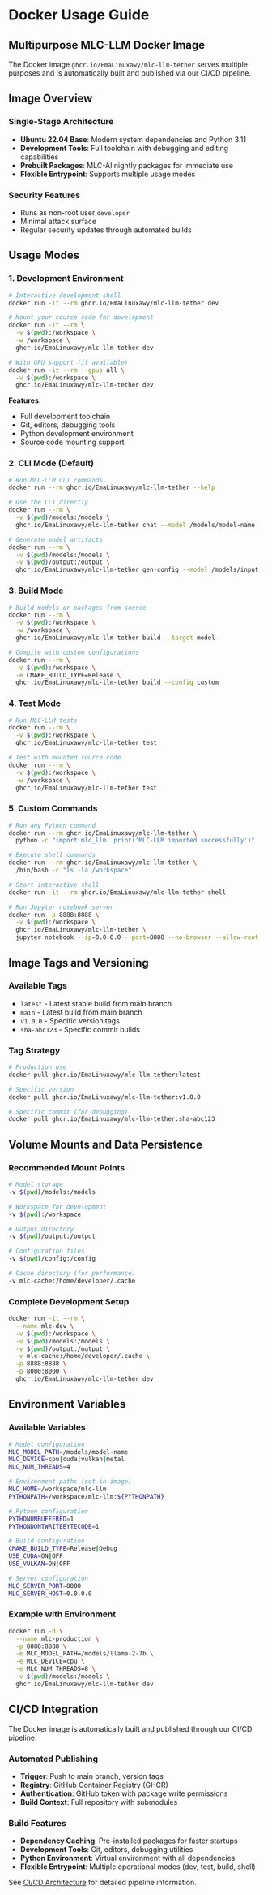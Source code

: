 # Docker Usage Guide

## Multipurpose MLC-LLM Docker Image

The Docker image `ghcr.io/EmaLinuxawy/mlc-llm-tether` serves multiple purposes and is automatically built and published via our CI/CD pipeline.

## Image Overview

### Single-Stage Architecture

- **Ubuntu 22.04 Base**: Modern system dependencies and Python 3.11
- **Development Tools**: Full toolchain with debugging and editing capabilities
- **Prebuilt Packages**: MLC-AI nightly packages for immediate use
- **Flexible Entrypoint**: Supports multiple usage modes

### Security Features

- Runs as non-root user `developer`
- Minimal attack surface
- Regular security updates through automated builds

## Usage Modes

### 1. Development Environment

```bash
# Interactive development shell
docker run -it --rm ghcr.io/EmaLinuxawy/mlc-llm-tether dev

# Mount your source code for development
docker run -it --rm \
  -v $(pwd):/workspace \
  -w /workspace \
  ghcr.io/EmaLinuxawy/mlc-llm-tether dev

# With GPU support (if available)
docker run -it --rm --gpus all \
  -v $(pwd):/workspace \
  ghcr.io/EmaLinuxawy/mlc-llm-tether dev
```

**Features:**

- Full development toolchain
- Git, editors, debugging tools
- Python development environment
- Source code mounting support

### 2. CLI Mode (Default)

```bash
# Run MLC-LLM CLI commands
docker run --rm ghcr.io/EmaLinuxawy/mlc-llm-tether --help

# Use the CLI directly
docker run --rm \
  -v $(pwd)/models:/models \
  ghcr.io/EmaLinuxawy/mlc-llm-tether chat --model /models/model-name

# Generate model artifacts
docker run --rm \
  -v $(pwd)/models:/models \
  -v $(pwd)/output:/output \
  ghcr.io/EmaLinuxawy/mlc-llm-tether gen-config --model /models/input --output /output
```

### 3. Build Mode

```bash
# Build models or packages from source
docker run --rm \
  -v $(pwd):/workspace \
  -w /workspace \
  ghcr.io/EmaLinuxawy/mlc-llm-tether build --target model

# Compile with custom configurations
docker run --rm \
  -v $(pwd):/workspace \
  -e CMAKE_BUILD_TYPE=Release \
  ghcr.io/EmaLinuxawy/mlc-llm-tether build --config custom
```

### 4. Test Mode

```bash
# Run MLC-LLM tests
docker run --rm \
  -v $(pwd):/workspace \
  ghcr.io/EmaLinuxawy/mlc-llm-tether test

# Test with mounted source code
docker run --rm \
  -v $(pwd):/workspace \
  -w /workspace \
  ghcr.io/EmaLinuxawy/mlc-llm-tether test
```

### 5. Custom Commands

```bash
# Run any Python command
docker run --rm ghcr.io/EmaLinuxawy/mlc-llm-tether \
  python -c "import mlc_llm; print('MLC-LLM imported successfully')"

# Execute shell commands
docker run --rm ghcr.io/EmaLinuxawy/mlc-llm-tether \
  /bin/bash -c "ls -la /workspace"

# Start interactive shell
docker run -it --rm ghcr.io/EmaLinuxawy/mlc-llm-tether shell

# Run Jupyter notebook server
docker run -p 8888:8888 \
  -v $(pwd):/workspace \
  ghcr.io/EmaLinuxawy/mlc-llm-tether \
  jupyter notebook --ip=0.0.0.0 --port=8888 --no-browser --allow-root
```

## Image Tags and Versioning

### Available Tags

- `latest` - Latest stable build from main branch
- `main` - Latest build from main branch
- `v1.0.0` - Specific version tags
- `sha-abc123` - Specific commit builds

### Tag Strategy

```bash
# Production use
docker pull ghcr.io/EmaLinuxawy/mlc-llm-tether:latest

# Specific version
docker pull ghcr.io/EmaLinuxawy/mlc-llm-tether:v1.0.0

# Specific commit (for debugging)
docker pull ghcr.io/EmaLinuxawy/mlc-llm-tether:sha-abc123
```

## Volume Mounts and Data Persistence

### Recommended Mount Points

```bash
# Model storage
-v $(pwd)/models:/models

# Workspace for development
-v $(pwd):/workspace

# Output directory
-v $(pwd)/output:/output

# Configuration files
-v $(pwd)/config:/config

# Cache directory (for performance)
-v mlc-cache:/home/developer/.cache
```

### Complete Development Setup

```bash
docker run -it --rm \
  --name mlc-dev \
  -v $(pwd):/workspace \
  -v $(pwd)/models:/models \
  -v $(pwd)/output:/output \
  -v mlc-cache:/home/developer/.cache \
  -p 8888:8888 \
  -p 8000:8000 \
  ghcr.io/EmaLinuxawy/mlc-llm-tether dev
```

## Environment Variables

### Available Variables

```bash
# Model configuration
MLC_MODEL_PATH=/models/model-name
MLC_DEVICE=cpu|cuda|vulkan|metal
MLC_NUM_THREADS=4

# Environment paths (set in image)
MLC_HOME=/workspace/mlc-llm
PYTHONPATH=/workspace/mlc-llm:${PYTHONPATH}

# Python configuration
PYTHONUNBUFFERED=1
PYTHONDONTWRITEBYTECODE=1

# Build configuration
CMAKE_BUILD_TYPE=Release|Debug
USE_CUDA=ON|OFF
USE_VULKAN=ON|OFF

# Server configuration
MLC_SERVER_PORT=8000
MLC_SERVER_HOST=0.0.0.0
```

### Example with Environment

```bash
docker run -d \
  --name mlc-production \
  -p 8888:8888 \
  -e MLC_MODEL_PATH=/models/llama-2-7b \
  -e MLC_DEVICE=cpu \
  -e MLC_NUM_THREADS=8 \
  -v $(pwd)/models:/models \
  ghcr.io/EmaLinuxawy/mlc-llm-tether dev
```

## CI/CD Integration

The Docker image is automatically built and published through our CI/CD pipeline:

### Automated Publishing

- **Trigger**: Push to main branch, version tags
- **Registry**: GitHub Container Registry (GHCR)
- **Authentication**: GitHub token with package write permissions
- **Build Context**: Full repository with submodules

### Build Features

- **Dependency Caching**: Pre-installed packages for faster startups
- **Development Tools**: Git, editors, debugging utilities
- **Python Environment**: Virtual environment with all dependencies
- **Flexible Entrypoint**: Multiple operational modes (dev, test, build, shell)

See [CI/CD Architecture](cicd-architecture.md) for detailed pipeline information.
